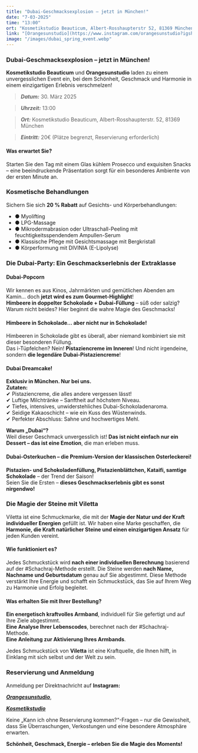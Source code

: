 ```yaml
---
title: "Dubai-Geschmacksexplosion – jetzt in München!"
date: "7-03-2025" 
time: "13:00" 
ort: "Kosmetikstudio Beauticum, Albert-Rosshaupterstr 52, 81369 München" 
link: "[Orangesunstudio](https://www.instagram.com/orangesunstudio?igsh=MXZ4bnBnY29qY2cwMg==), [Kosmetikstudio](https://www.instagram.com/kosmetikstudio.beauticum?igsh=MTgzdmF6MWh5dnZocQ==)"
image: "/images/dubai_spring_event.webp"
---
```


### Dubai-Geschmacksexplosion – jetzt in München!

**Kosmetikstudio Beauticum** und **Orangesunstudio** laden zu einem unvergesslichen Event ein, bei dem Schönheit, Geschmack und Harmonie in einem einzigartigen Erlebnis verschmelzen!  


>  ***Datum:*** 30. März 2025

> ***Uhrzeit:*** 13:00  

> ***Ort:*** Kosmetikstudio Beauticum, Albert-Rosshaupterstr. 52, 81369 München  

> ***Eintritt:*** 20€ (Plätze begrenzt, Reservierung erforderlich)

#### **Was erwartet Sie?**

Starten Sie den Tag mit einem Glas kühlem Prosecco und exquisiten Snacks – eine beeindruckende Präsentation sorgt für ein besonderes Ambiente von der ersten Minute an.  

### Kosmetische Behandlungen
Sichern Sie sich **20 % Rabatt** auf Gesichts- und Körperbehandlungen:  
- ● Myolifting  
- ● LPG-Massage  
- ● Mikrodermabrasion oder Ultraschall-Peeling mit feuchtigkeitsspendendem Ampullen-Serum  
- ● Klassische Pflege mit Gesichtsmassage mit Bergkristall  
- ● Körperformung mit DIVINIA (E-Lipolyse)  


### Die Dubai-Party: Ein Geschmackserlebnis der Extraklasse

#### **Dubai-Popcorn**
Wir kennen es aus Kinos, Jahrmärkten und gemütlichen Abenden am Kamin... doch **jetzt wird es zum Gourmet-Highlight**!  
**Himbeere in doppelter Schokolade + Dubai-Füllung** – süß oder salzig? Warum nicht beides? Hier beginnt die wahre Magie des Geschmacks!  

#### **Himbeere in Schokolade… aber nicht nur in Schokolade!**
Himbeeren in Schokolade gibt es überall, aber niemand kombiniert sie mit dieser besonderen Füllung.  
Das i-Tüpfelchen? Nein! **Pistaziencreme im Inneren**! Und nicht irgendeine, sondern **die legendäre Dubai-Pistaziencreme**!  

#### **Dubai Dreamcake!**
**Exklusiv in München. Nur bei uns.**  
**Zutaten:**  
✔ Pistaziencreme, die alles andere vergessen lässt!  
✔ Luftige Milchtränke – Sanftheit auf höchstem Niveau.  
✔ Tiefes, intensives, unwiderstehliches Dubai-Schokoladenaroma.  
✔ Seidige Kakaoschicht – wie ein Kuss des Wüstenwinds.  
✔ Perfekter Abschluss: Sahne und hochwertiges Mehl.  

**Warum „Dubai“?**  
Weil dieser Geschmack unvergesslich ist! **Das ist nicht einfach nur ein Dessert – das ist eine Emotion**, die man erleben muss.  

#### **Dubai-Osterkuchen – die Premium-Version der klassischen Osterleckerei!**
**Pistazien- und Schokoladenfüllung, Pistazienblättchen, Kataifi, samtige Schokolade** – der Trend der Saison!  
Seien Sie die Ersten – **dieses Geschmackserlebnis gibt es sonst nirgendwo!**  


### Die Magie der Steine mit Viletta

Viletta ist eine Schmuckmarke, die mit der **Magie der Natur und der Kraft individueller Energien** gefüllt ist. Wir haben eine Marke geschaffen, die **Harmonie, die Kraft natürlicher Steine und einen einzigartigen Ansatz** für jeden Kunden vereint.  

#### Wie funktioniert es?  
Jedes Schmuckstück wird **nach einer individuellen Berechnung** basierend auf der #Schachraj-Methode erstellt. Die Steine werden **nach Name, Nachname und Geburtsdatum** genau auf Sie abgestimmt. Diese Methode verstärkt Ihre Energie und schafft ein Schmuckstück, das Sie auf Ihrem Weg zu Harmonie und Erfolg begleitet.  

#### Was erhalten Sie mit Ihrer Bestellung?  
**Ein energetisch kraftvolles Armband**, individuell für Sie gefertigt und auf Ihre Ziele abgestimmt.  
**Eine Analyse Ihrer Lebenscodes**, berechnet nach der #Schachraj-Methode.  
**Eine Anleitung zur Aktivierung Ihres Armbands**.  

Jedes Schmuckstück von **Viletta** ist eine Kraftquelle, die Ihnen hilft, in Einklang mit sich selbst und der Welt zu sein.  


### **Reservierung und Anmeldung**
Anmeldung per Direktnachricht auf **Instagram:** 

***[Orangesunstudio](https://www.instagram.com/orangesunstudio?igsh=MXZ4bnBnY29qY2cwMg==)***, 

***[Kosmetikstudio](https://www.instagram.com/kosmetikstudio.beauticum?igsh=MTgzdmF6MWh5dnZocQ==)***  

Keine „Kann ich ohne Reservierung kommen?“-Fragen – nur die Gewissheit, dass Sie Überraschungen, Verkostungen und eine besondere Atmosphäre erwarten.  

**Schönheit, Geschmack, Energie – erleben Sie die Magie des Moments!**